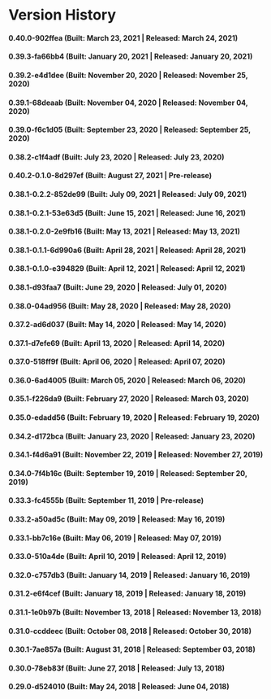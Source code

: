 # Version History


#### 0.40.0-902ffea (Built: March 23, 2021 | Released: March 24, 2021)

#### 0.39.3-fa66bb4 (Built: January 20, 2021 | Released: January 20, 2021)

#### 0.39.2-e4d1dee (Built: November 20, 2020 | Released: November 25, 2020)

#### 0.39.1-68deaab (Built: November 04, 2020 | Released: November 04, 2020)

#### 0.39.0-f6c1d05 (Built: September 23, 2020 | Released: September 25, 2020)

#### 0.38.2-c1f4adf (Built: July 23, 2020 | Released: July 23, 2020)

#### 0.40.2-0.1.0-8d297ef (Built: August 27, 2021 | Pre-release)

#### 0.38.1-0.2.2-852de99 (Built: July 09, 2021 | Released: July 09, 2021)

#### 0.38.1-0.2.1-53e63d5 (Built: June 15, 2021 | Released: June 16, 2021)

#### 0.38.1-0.2.0-2e9fb16 (Built: May 13, 2021 | Released: May 13, 2021)

#### 0.38.1-0.1.1-6d990a6 (Built: April 28, 2021 | Released: April 28, 2021)

#### 0.38.1-0.1.0-e394829 (Built: April 12, 2021 | Released: April 12, 2021)

#### 0.38.1-d93faa7 (Built: June 29, 2020 | Released: July 01, 2020)

#### 0.38.0-04ad956 (Built: May 28, 2020 | Released: May 28, 2020)

#### 0.37.2-ad6d037 (Built: May 14, 2020 | Released: May 14, 2020)

#### 0.37.1-d7efe69 (Built: April 13, 2020 | Released: April 14, 2020)

#### 0.37.0-518ff9f (Built: April 06, 2020 | Released: April 07, 2020)

#### 0.36.0-6ad4005 (Built: March 05, 2020 | Released: March 06, 2020)

#### 0.35.1-f226da9 (Built: February 27, 2020 | Released: March 03, 2020)

#### 0.35.0-edadd56 (Built: February 19, 2020 | Released: February 19, 2020)

#### 0.34.2-d172bca (Built: January 23, 2020 | Released: January 23, 2020)

#### 0.34.1-f4d6a91 (Built: November 22, 2019 | Released: November 27, 2019)

#### 0.34.0-7f4b16c (Built: September 19, 2019 | Released: September 20, 2019)

#### 0.33.3-fc4555b (Built: September 11, 2019 | Pre-release)

#### 0.33.2-a50ad5c (Built: May 09, 2019 | Released: May 16, 2019)

#### 0.33.1-bb7c16e (Built: May 06, 2019 | Released: May 07, 2019)

#### 0.33.0-510a4de (Built: April 10, 2019 | Released: April 12, 2019)

#### 0.32.0-c757db3 (Built: January 14, 2019 | Released: January 16, 2019)

#### 0.31.2-e6f4cef (Built: January 18, 2019 | Released: January 18, 2019)

#### 0.31.1-1e0b97b (Built: November 13, 2018 | Released: November 13, 2018)

#### 0.31.0-ccddeec (Built: October 08, 2018 | Released: October 30, 2018)

#### 0.30.1-7ae857a (Built: August 31, 2018 | Released: September 03, 2018)

#### 0.30.0-78eb83f (Built: June 27, 2018 | Released: July 13, 2018)

#### 0.29.0-d524010 (Built: May 24, 2018 | Released: June 04, 2018)

